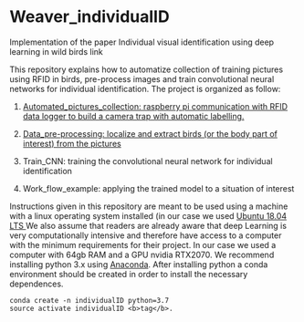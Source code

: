 # Weaver_individualID

Implementation of the paper Individual visual identification using deep learning in wild birds link

This repository explains how to automatize collection of training pictures using RFID in birds, pre-process images and train convolutional neural networks for individual identification.
The project is organized as follow:

1)	[Automated_pictures_collection: raspberry pi communication with RFID data logger to build a camera trap with automatic labelling.](https://github.com/AndreCFerreira/Weaver_individualID/tree/master/Automated_pictures_collection)

2)	[Data_pre-processing: localize and extract birds (or the body part of interest) from the pictures](https://github.com/AndreCFerreira/Weaver_individualID/tree/master/Data_pre-processing)

3)	Train_CNN: training the convolutional neural network for individual identification

4)	Work_flow_example: applying the trained model to a situation of interest

Instructions given in this repository are meant to be used using a machine with a linux operating system installed (in our case we used [Ubuntu 18.04 LTS ](https://ubuntu.com/download/desktop) 
We also assume that readers are already aware that deep Learning is very computationally intensive and therefore have access to a computer with the minimum requirements for their project. In our case we used a computer with 64gb RAM and a GPU nvidia RTX2070. 
We recommend installing python 3.x using [Anaconda](https://www.anaconda.com/distribution/). After installing python a conda environment should be created in order to install the necessary dependences.
```console
conda create -n individualID python=3.7
source activate individualID <b>tag</b>.
```

